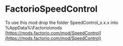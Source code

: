 # FactorioSpeedControl
To use this mod drop the folder SpeedControl_x.x.x into %AppData%\Factorio\mods<br />
[https://mods.factorio.com/mod/SpeedControl](https://mods.factorio.com/mod/SpeedControl)
